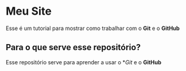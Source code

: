 # Meu Site
Esse é um tutorial para mostrar como trabalhar com o **Git** e o **GitHub**
## Para o que serve esse repositório?
Esse repositório serve para aprender a usar o **Git* e o **GitHub**